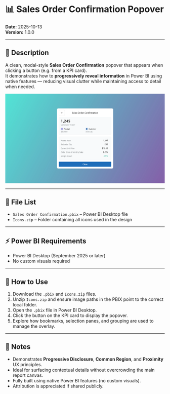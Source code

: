 # 📊 Sales Order Confirmation Popover

**Date:** 2025-10-13  
**Version:** 1.0.0

---

## 📝 Description

A clean, modal-style **Sales Order Confirmation** popover that appears when clicking a button (e.g. from a KPI card).  
It demonstrates how to **progressively reveal information** in Power BI using native features — reducing visual clutter while maintaining access to detail when needed.

![Preview](../../Images/Pop-over%20Detail.png)

---

## 📂 File List

- `Sales Order Confirmation.pbix` – Power BI Desktop file  
- `Icons.zip` – Folder containing all icons used in the design

---

## ⚡ Power BI Requirements

- Power BI Desktop (September 2025 or later)  
- No custom visuals required

---

## 🧭 How to Use

1. Download the `.pbix` and `Icons.zip` files.  
2. Unzip `Icons.zip` and ensure image paths in the PBIX point to the correct local folder.  
3. Open the `.pbix` file in Power BI Desktop.  
4. Click the button on the KPI card to display the popover.  
5. Explore how bookmarks, selection panes, and grouping are used to manage the overlay.

---

## 📝 Notes

- Demonstrates **Progressive Disclosure**, **Common Region**, and **Proximity** UX principles.  
- Ideal for surfacing contextual details without overcrowding the main report canvas.  
- Fully built using native Power BI features (no custom visuals).  
- Attribution is appreciated if shared publicly.
